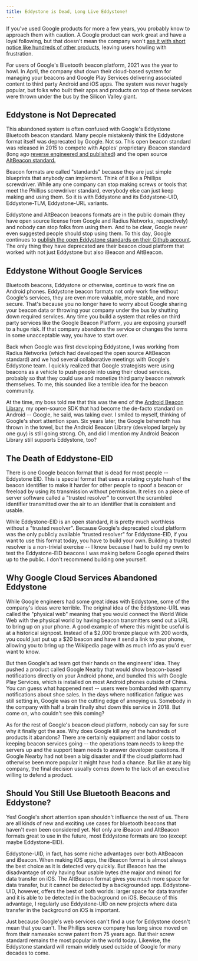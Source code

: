 ```yaml
---
title: Eddystone is Dead, Long Live Eddystone!
---
```



If you've used Google products for more a few years, you probably know to approach them with caution.  A Google product can work great and have a loyal following, but that doesn't mean the company won't [axe it with short notice like hundreds of other products](https://killedbygoogle.com), leaving users howling with frustration. 

For users of Google's Bluetooth beacon platform, 2021 was the year to howl.  In April, the company shut down their cloud-based system for managing your beacons and Google Play Services delivering associated content to third party Android and iOS apps.  The system was never hugely popular, but folks who built their apps and products on top of these services were thrown under the bus by the Silicon Valley giant.

## Eddystone is Not Deprecated

This abandoned system is often confused with Google's Eddystone Bluetooth beacon standard.  Many people mistakenly think the Eddystone format itself was deprecated by Google.  Not so.  This open beacon standard was released in 2015 to compete with Apples' proprietary iBeacon standard (long ago [reverse engineered and published](http://www.davidgyoungtech.com/2013/10/01/reverse-engineering-the-ibeacon-profile)) and the open source [AltBeacon standard.](https://github.com/AltBeacon/spec)  

Beacon formats are called "standards" because they are just simple blueprints that anybody can implement.  Think of it like a Phillips screwdriver.  While any one company can stop making screws or tools that meet the Phillips screwdriver standard, everybody else can just keep making and using them.  So it is with Eddystone and its Eddystone-UID, Eddystone-TLM, Eddystone-URL variants.  

Eddystone and AltBeacon beacons formats are in the public domain (they have open source license from Google and Radius Networks, respectively) and nobody can stop folks from using them.   And to be clear, Google never even suggested people should stop using them.  To this day, Google continues to [publish the open Eddystone standards on their Github account](https://github.com/google/eddystone).  The only thing they have deprecated are their beacon cloud platform that worked with not just Eddystone but also iBeacon and AltBeacon.  

## Eddystone Without Google Services

Bluetooth beacons, Eddystone or otherwise, continue to work fine on Android phones.  Eddystone beacon formats not only work fine without Google's services, they are even more valuable, more stable, and more secure.    That's because you no longer have to worry about Google sharing your beacon data or throwing your company under the bus by shutting down required services.  Any time you build a system that relies on third party services like the Google Beacon Platform, you are exposing yourself to a huge risk.  If that company abandons the service or changes the terms in some unacceptable way, you have to start over. 

Back when Google was first developing Eddystone, I was working from Radius Networks (which had developed the open source AltBeacon standard) and we had several collaborative meetings with Google's Eddystone team.  I quickly realized that Google strategists were using beacons as a vehicle to push people into using their cloud services, probably so that they could use and monetize third party beacon network themselves.  To me, this sounded like a terrible idea for the beacon community.

At the time, my boss told me that this was the end of the [Android Beacon Library](https://altbeacon.github.io/android-beacon-library/), my open-source SDK that had become the de-facto standard on Android -- Google, he said, was taking over.  I smiled to myself, thinking of Google's short attention span.  Six years later, the Google behemoth has thrown in the towel, but the Android Beacon Library (developed largely by one guy) is still going strong.  Oh, and did I mention my Android Beacon Library still supports Eddystone, too?

## The Death of Eddystone-EID

There is one Google beacon format that is dead for most people -- Eddystone EID.  This is special format that uses a rotating crypto hash of the beacon identifier to make it harder for other people to spoof a beacon or freeload by using its transmission without permission.  It relies on a piece of server software called a "trusted resolver" to convert the scrambled identifier transmitted over the air to an identifier that is consistent and usable.   

While Eddystone-EID is an open standard, it is pretty much worthless without a "trusted resolver".  Because Google's deprecated cloud platform was the only publicly available "trusted resolver" for Eddystone-EID, if you want to use this format today, you have to build your own.  Building a trusted resolver is a non-trivial exercise -- I know because I had to build my own to test the Eddystone-EID beacons I was making before Google opened theirs up to the public.  I don't recommend building one yourself.

## Why Google Cloud Services Abandoned Eddystone

While Google engineers had some great ideas with Eddystone, some of the company's ideas were terrible.  The original idea of the Eddystone-URL was called the "physical web" meaning that you would connect the World Wide Web with the physical world by having beacon transmitters send out a URL to bring up on your phone.  A good example of where this might be useful is at a historical signpost.  Instead of a $2,000 bronze plaque with 200 words, you could just put up a $20 beacon and have it send a link to your phone, allowing you to bring up the Wikipedia page with as much info as you'd ever want to know.

But then Google's ad team got their hands on the engineers' idea.  They pushed a product called Google Nearby that would show beacon-based notifications directly on your Android phone, and bundled this with Google Play Services, which is installed on most  Android phones outside of China.  You can guess what happened next -- users were bombarded with spammy notifications about  shoe sales.   In the days where notification fatigue was still setting in, Google was on the cutting edge of annoying us.  Somebody in the company with half a brain finally shut down this service in 2018.  But come on, who couldn't see this coming?

As for the rest of Google's beacon cloud platform, nobody can say for sure why it finally got the axe.  Why does Google kill any of the hundreds of products it abandons?  There are certainly equipment and labor costs to keeping beacon services going -- the operations team needs to keep the servers up and the support team needs to answer developer questions.   If Google Nearby had not been a big disaster and if the cloud platform had otherwise been more popular it might have had a chance.  But like at any big company, the final decision usually comes down to the lack of an executive willing to defend a product. 

## Should You Still Use Bluetooth Beacons and Eddystone?

Yes!  Google's short attention span shouldn't influence the rest of us.  There are all kinds of new and exciting use cases for bluetooth beacons that haven't even been considered yet.   Not only are iBeacon and AltBeacon formats great to use in the future, most Eddystone formats are too (except maybe Eddystone-EID).  

Eddystone-UID, in fact, has some niche advantages over both AltBeacon and iBeacon.  When making iOS apps, the iBeacon format is almost always the best choice as it is detected very quickly.  But iBeacon has the disadvantage of only having four usable bytes (the major and minor) for data transfer on iOS.   The AltBeacon format gives you much more space for data transfer, but it cannot be detected by a backgrounded app.   Eddystone-UID, however, offers the best of both worlds:  larger space for data transfer and it is able to be detected in the background on iOS.  Because of this advantage, I regularly use Eddystone-UID on new projects where data transfer in the background on iOS is important.

Just because Google's web services can't find a use for Eddystone doesn't mean that you can't.  The Phillips screw company has long since moved on from their namesake screw patent from 75 years ago.  But their screw standard remains the most popular in the world today.  Likewise, the Eddystone standard will remain widely used outside of Google for many decades to come.












